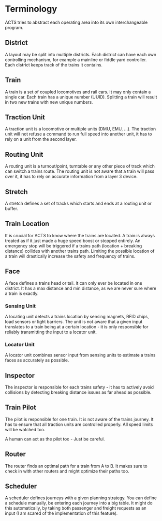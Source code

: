 # Terminology
ACTS tries to abstract each operating area into its own interchangeable program.

## District
A layout may be split into multiple districts. Each district can have each own controlling mechanism, for example a mainline or fiddle yard controller.
Each district keeps track of the trains it contains.

## Train
A train is a set of coupled locomotives and rail cars. It may only contain a single car.
Each train has a unique number (UUID). Splitting a train will result in two new trains with new unique numbers.

## Traction Unit
A traction unit is a locomotive or multiple units (DMU, EMU, ...). 
The traction unit will not refuse a command to run full speed into another unit, it has to rely on a unit from the second layer.

## Routing Unit
A routing unit is a turnout/point, turntable or any other piece of track which can switch a trains route.
The routing unit is not aware that a train will pass over it, it has to rely on accurate information from a layer 3 device.

## Stretch
A stretch defines a set of tracks which starts and ends at a routing unit or buffer. 

## Train Location
It is crucial for ACTS to know where the trains are located. A train is always treated as if it just made a huge speed boost or stopped entirely. An emergency stop will be triggered if a trains path (location + breaking distance) collides with another trains path. Limiting the possible location of a train will drastically increase the safety and frequency of trains.

## Face
A face defines a trains head or tail.
It can only ever be located in one district.
It has a max distance and min distance, as we are never sure where a train is exactly.

### Sensing Unit
A locating unit detects a trains location by sensing magnets, RFID chips, load sensors or light barriers.
The unit is not aware that a given input translates to a train being at a certain location - it is only responsible for reliably transmitting the input to a locator unit.

### Locator Unit
A locator unit combines sensor input from sensing units to estimate a trains faces as accurately as possible. 

## Inspector
The inspector is responsible for each trains safety - it has to actively avoid collisions by detecting breaking distance issues as far ahead as possible.

## Train Pilot
The pilot is responsible for one train. 
It is not aware of the trains journey.
It has to ensure that all traction units are controlled properly.
All speed limits will be watched too.

A human can act as the pilot too - Just be careful.

## Router
The router finds an optimal path for a train from A to B.
It makes sure to check in with other routers and might optimize their paths too.

## Scheduler
A scheduler defines journeys with a given planning strategy.
You can define a schedule manually, be entering each journey into a big table.
It might do this automatically, by taking both passenger and freight requests as an input (I am scared of the implementation of this feature).